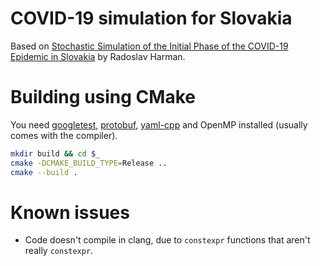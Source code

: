 # COVID-19 simulation for Slovakia

Based on [Stochastic Simulation of the Initial Phase of the COVID-19 Epidemic in Slovakia](http://www.iam.fmph.uniba.sk/ospm/Harman/COR01.pdf) by Radoslav Harman.

# Building using CMake

You need [googletest](https://github.com/google/googletest), [protobuf](https://github.com/protocolbuffers/protobuf), [yaml-cpp](https://github.com/jbeder/yaml-cpp) and OpenMP installed (usually comes with the compiler).

```sh
mkdir build && cd $_
cmake -DCMAKE_BUILD_TYPE=Release ..
cmake --build .
```

# Known issues

* Code doesn't compile in clang, due to `constexpr` functions that aren't really `constexpr`.


<!--
# Building using Conan

NOTE: Ideally, Conan downloads the dependencies for you and compiles the project, but the package for `yaml-cpp` is broken and we therefore recommend installing it, e.g. by `apt-get install libyaml-cpp-dev` in Ubuntu.

Conan is able to download the dependencies and compile the project. However, you still need OpenMP on your system, though that usually comes installed with the compiler.

```sh
conan create .
```

TODO: expand on actually running the code
-->
